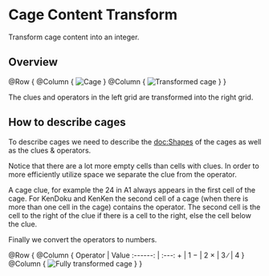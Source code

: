 # Cage Content Transform

Transform cage content into an integer.

## Overview

@Row {
    @Column {
        ![Cage](Cage)
    }
    @Column {
        ![Transformed cage](CageTransformed)
    }
}

The clues and operators in the left grid are transformed into the right grid.

## How to describe cages

To describe cages we need to describe the <doc:Shapes> of the cages as well as the clues & operators.

Notice that there are a lot more empty cells than cells with clues. In order to more efficiently utilize space we separate
the clue from the operator. 

A cage clue, for example the 24 in A1 always appears in the first cell of the cage. 
For KenDoku and KenKen the second cell of a cage (when there is more than one cell in the cage) contains the
operator. The second cell is the cell to the right of the clue if there is a cell to the right, else the cell below the clue.

Finally we convert the operators to numbers.

@Row {
    @Column {
        Operator | Value
        :------: | :---:
        \+       | 1
        −       | 2
        ×        | 3
        ∕        | 4
    }
    @Column {
        ![Fully transformed cage](CageFullyTransformed)
    }
}

